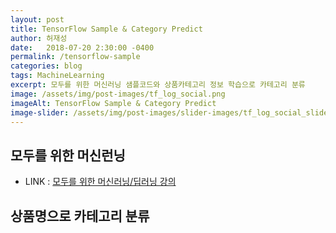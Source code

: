 ```yaml
---
layout: post
title: TensorFlow Sample & Category Predict
author: 허재성
date:   2018-07-20 2:30:00 -0400
permalink: /tensorflow-sample
categories: blog
tags: MachineLearning
excerpt: 모두를 위한 머신러닝 샘플코드와 상품카테고리 정보 학습으로 카테고리 분류
image: /assets/img/post-images/tf_log_social.png
imageAlt: TensorFlow Sample & Category Predict
image-slider: /assets/img/post-images/slider-images/tf_log_social_slider.png
---
```


## 모두를 위한 머신런닝
- LINK : <a href='https://hunkim.github.io/ml/'> 모두를 위한 머신러닝/딥러닝 강의 </a>

## 상품명으로 카테고리 분류
 